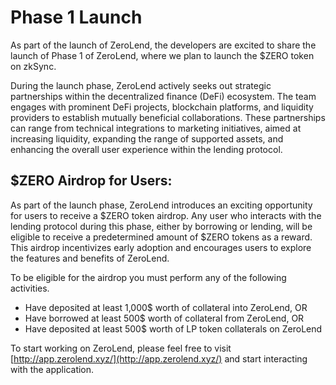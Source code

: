 # Phase 1 Launch

As part of the launch of ZeroLend, the developers are excited to share the launch of Phase 1 of ZeroLend, where we plan to launch the $ZERO token on zkSync.

During the launch phase, ZeroLend actively seeks out strategic partnerships within the decentralized finance (DeFi) ecosystem. The team engages with prominent DeFi projects, blockchain platforms, and liquidity providers to establish mutually beneficial collaborations. These partnerships can range from technical integrations to marketing initiatives, aimed at increasing liquidity, expanding the range of supported assets, and enhancing the overall user experience within the lending protocol.

## $ZERO Airdrop for Users:&#x20;

As part of the launch phase, ZeroLend introduces an exciting opportunity for users to receive a $ZERO token airdrop. Any user who interacts with the lending protocol during this phase, either by borrowing or lending, will be eligible to receive a predetermined amount of $ZERO tokens as a reward. This airdrop incentivizes early adoption and encourages users to explore the features and benefits of ZeroLend.

To be eligible for the airdrop you must perform any of the following activities.

* Have deposited at least 1,000$ worth of collateral into ZeroLend, OR
* Have borrowed at least 500$ worth of collateral from ZeroLend, OR
* Have deposited at least 500$ worth of LP token collaterals on ZeroLend

To start working on ZeroLend, please feel free to visit [http://app.zerolend.xyz/](http://app.zerolend.xyz/) and start interacting with the application.
